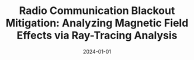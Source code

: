 ---
title: "Radio Communication Blackout Mitigation: Analyzing Magnetic Field Effects via Ray-Tracing Analysis"
collection: publications
permalink: /publication/2024-radio-blackout
excerpt: "Laur, JS and Giangaspero, VF and **Sharma, Vatsalya** and Lani, A  and Thoemel, J"
date: 2024-01-01
venue: "AIAA Journal"
paperurl: "https://doi.org/10.2514/1.J062660"
---